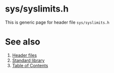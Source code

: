 # sys/syslimits.h
This is generic page for header file `sys/syslimits.h`
# See also
1. [Header files](../README.md)
2. [Standard library](../../README.md)
3. [Table of Contents](../../../README.md)
